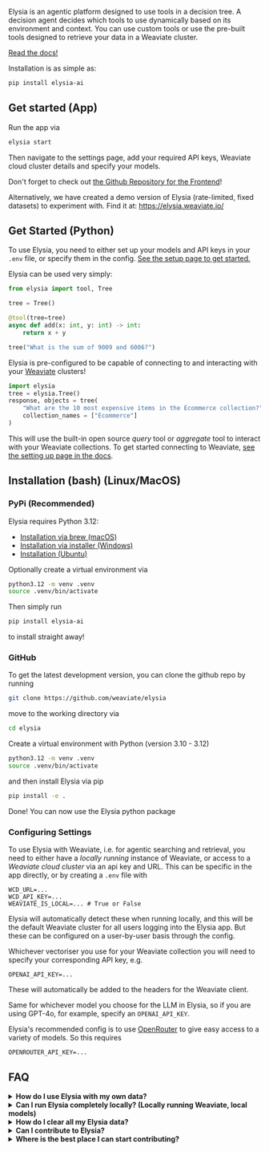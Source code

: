Elysia is an agentic platform designed to use tools in a decision tree. A decision agent decides which tools to use dynamically based on its environment and context. You can use custom tools or use the pre-built tools designed to retrieve your data in a Weaviate cluster.

[Read the docs!](https://weaviate.github.io/elysia/)

Installation is as simple as:
```bash
pip install elysia-ai
```

## Get started (App)

Run the app via

```bash
elysia start
```
Then navigate to the settings page, add your required API keys, Weaviate cloud cluster details and specify your models.

Don't forget to check out [the Github Repository for the Frontend](https://github.com/weaviate/elysia-frontend)!

Alternatively, we have created a demo version of Elysia (rate-limited, fixed datasets) to experiment with. Find it at: https://elysia.weaviate.io/

## Get Started (Python)

To use Elysia, you need to either set up your models and API keys in your `.env` file, or specify them in the config. [See the setup page to get started.](https://weaviate.github.io/elysia/setting_up/)

Elysia can be used very simply:
```python
from elysia import tool, Tree

tree = Tree()

@tool(tree=tree)
async def add(x: int, y: int) -> int:
    return x + y

tree("What is the sum of 9009 and 6006?")
```

Elysia is pre-configured to be capable of connecting to and interacting with your [Weaviate](https://weaviate.io/deployment/serverless) clusters!
```python
import elysia
tree = elysia.Tree()
response, objects = tree(
    "What are the 10 most expensive items in the Ecommerce collection?",
    collection_names = ["Ecommerce"]
)
```
This will use the built-in open source _query_ tool or _aggregate_ tool to interact with your Weaviate collections. To get started connecting to Weaviate, [see the setting up page in the docs](https://weaviate.github.io/elysia/setting_up/).

## Installation (bash) (Linux/MacOS)

### PyPi (Recommended)

Elysia requires Python 3.12:
- [Installation via brew (macOS)](https://formulae.brew.sh/formula/python@3.12)
- [Installation via installer (Windows)](https://www.python.org/downloads/release/python-3120/)
- [Installation (Ubuntu)](https://ubuntuhandbook.org/index.php/2023/05/install-python-3-12-ubuntu/)

Optionally create a virtual environment via
```bash
python3.12 -m venv .venv
source .venv/bin/activate
```

Then simply run 
```bash
pip install elysia-ai
```
to install straight away!

### GitHub

To get the latest development version, you can clone the github repo by running
```bash
git clone https://github.com/weaviate/elysia
```
move to the working directory via
```bash
cd elysia
```
Create a virtual environment with Python (version 3.10 - 3.12)
```bash
python3.12 -m venv .venv
source .venv/bin/activate
```
and then install Elysia via pip
```bash
pip install -e .
```
Done! You can now use the Elysia python package


### Configuring Settings

To use Elysia with Weaviate, i.e. for agentic searching and retrieval, you need to either have a *locally running* instance of Weaviate, or access to a *Weaviate cloud cluster* via an api key and URL. This can be specific in the app directly, or by creating a `.env` file with
```
WCD_URL=...
WCD_API_KEY=...
WEAVIATE_IS_LOCAL=... # True or False
```
Elysia will automatically detect these when running locally, and this will be the default Weaviate cluster for all users logging into the Elysia app. But these can be configured on a user-by-user basis through the config.

Whichever vectoriser you use for your Weaviate collection you will need to specify your corresponding API key, e.g.
```
OPENAI_API_KEY=...
```
These will automatically be added to the headers for the Weaviate client.

Same for whichever model you choose for the LLM in Elysia, so if you are using GPT-4o, for example, specify an `OPENAI_API_KEY`.

Elysia's recommended config is to use [OpenRouter](https://openrouter.ai/) to give easy access to a variety of models. So this requires
```
OPENROUTER_API_KEY=...
```

## FAQ

<details>
<summary><b>How do I use Elysia with my own data?</b></summary>

You can connect to your own Weaviate cloud cluster, which will automatically identify any collections that exist in the cluster.

Collections require being _preprocessed_ for Elysia. In the app, you just click the 'analyze' button in the Data tab. In Python you can do:

```python
from elysia.preprocessing.collection import preprocess

preprocess(collection_names=["YourCollectionName"])
```

</details>


<details>
<summary><b>Can I run Elysia completely locally? (Locally running Weaviate, local models)</b></summary>

Yes!

You can connect to a locally running Weaviate instance in Docker, and connect to Ollama for locally running language models.
[See the setup page to get started.](https://weaviate.github.io/elysia/setting_up/)

</details>


<details>
<summary><b>How do I clear all my Elysia data?</b></summary>

Everything Elysia doesn't store locally will be a collection in your Weaviate cluster. You can delete any collections that start with `ELYSIA_` to reset all your Elysia data.

For example, in Python:
```python
from elysia.util.client import ClientManager()
with ClientManager().connect_to_client() as client:
    for collection_name in client.collections.list_all():
        if collection_name.startswith("ELYSIA_"):
            client.collections.delete(collection_name)
```
</details>


<details>

<summary><b>Can I contribute to Elysia?</b></summary>

Elysia is **fully open source**, so yes of course you can! Clone and create a new branch of Elysia via
```bash
git clone https://github.com/weaviate/elysia
git checkout -b <branch_name>
```
Make your changes, push them to your branch, go to GitHub and submit a pull request.

</details>


<details>
<summary><b>Where is the best place I can start contributing?</b></summary>

There are no 'huge' new features we are planning for Elysia (for the moment). You could start with creating a new tool, or multiple new tools to create a custom workflow for something specific. Look for pain points you experience from your user journey and find what exactly is causing these. Then try to fix them or create an alternative way of doing things!

</details>
